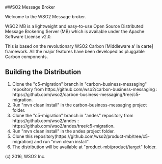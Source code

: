 #WSO2 Message Broker

Welcome to the WSO2 Message broker.

WSO2 MB is a lightweight and easy-to-use Open Source Distributed Message Brokering
Server (MB) which is available under the Apache Software License v2.0.

This is based on the revolutionary WSO2 Carbon [Middleware a' la carte]
framework. All the major features have been developed as pluggable Carbon
components.

<h2>Building the Distribution</h2>
<ol>
<li> Clone the "c5-migration" branch in "carbon-business-messaging" repository from https://github.com/wso2/carbon-business-messaging : https://github.com/wso2/carbon-business-messaging/tree/c5-migration.</li>
<li> Run "mvn clean install" in the carbon-business-messaging project folder.</li>
<li> Clone the "c5-migration" branch in "andes" repository from https://github.com/wso2/andes : https://github.com/wso2/andes/tree/c5-migration.</li>
<li> Run "mvn clean install" in the andes project folder.</li>
<li> Clone this repository(https://github.com/wso2/product-mb/tree/c5-migration) and run "mvn clean install". </li>
<li> The distribution will be available at "product-mb/product/target" folder. </li>
</ol>

(c) 2016, WSO2 Inc.


